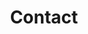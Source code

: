 ---
title: Contact
position: 2
details:
- title: General Enquiries
  text: "[hello@apostle.ltd](mailto:hello@apostle.ltd)  \n[07747085767](tel:07747085767)
    \ "
- title: New Business
  text: "Callum Towler  \n[callum@apostle.ltd](mailto:callum@apostle.ltd)"
- title: Press + Media
  text: "[press@apostle.ltd](mailto:press@apostle.ltd)"
- title: Follow Us
  text: "[Instagram](https://www.instagram.com)  \n[Twitter](https://twitter.com)"
- title: Collaborators
  text: We enjoy some great working relationships with some hugely talented creative
    specialists. We’re always looking to add to our network so to arrange a chat,
    send an email to [hello@apostle.ltd](mailto:hello@apostle.ltd) with some examples
    of your work.
- title: Legal
  text: "Apostle Ltd  \n202 Northolt Road  \nSouth Harrow  \nMiddlesex HA2 0EX  \nUnited
    Kingdom"
layout: contact
---